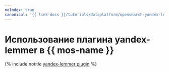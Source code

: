 ```yaml
---
noIndex: true
canonical: '{{ link-docs }}/tutorials/dataplatform/opensearch-yandex-lemmer'
---
```


# Использование плагина yandex-lemmer в {{ mos-name }}

{% include notitle [yandex-lemmer plugin](../../_tutorials/dataplatform/opensearch-yandex-lemmer.md) %}
